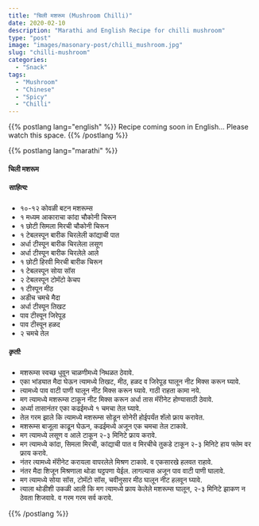 ```yaml
---
title: "चिली मशरूम (Mushroom Chilli)"
date: 2020-02-10
description: "Marathi and English Recipe for chilli mushroom"
type: "post"
image: "images/masonary-post/chilli_mushroom.jpg"
slug: "chilli-mushroom"
categories: 
  - "Snack"
tags:
  - "Mushroom"
  - "Chinese"
  - "Spicy"
  - "Chilli"
---
```


{{% postlang lang="english" %}} 
 Recipe coming soon in English... Please watch this space. 
 {{% /postlang %}}







{{% postlang lang="marathi" %}}


#### चिली मशरूम


##### साहित्य:
- १०-१२ कोवळी बटन मशरूम्स 
- १ मध्यम आकाराचा कांदा चौकोनी चिरून 
- १ छोटी सिमला मिरची चौकोनी चिरून 
- १ टेबलस्पून बारीक चिरलेली कांद्याची पात 
- अर्धा टीस्पून बारीक चिरलेला लसूण 
- अर्धा टीस्पून बारीक चिरलेले आले 
- १ छोटी हिरवी मिरची बारीक चिरून 
- १ टेबलस्पून सोया सॉस 
- २ टेबलस्पून टोमॅटो केचप 
- १ टीस्पून मीठ 
- अडीच चमचे मैदा 
- अर्धा टीस्पून तिखट 
- पाव टीस्पून जिरेपूड 
- पाव टीस्पून हळद 
- २ चमचे तेल 

##### कृती: 


- मशरूम्स स्वच्छ धुवून चाळणीमध्ये निथळत ठेवावे. 
- एका भांड्यात मैदा घेऊन त्यामध्ये तिखट, मीठ, हळद व जिरेपूड घालून नीट मिक्स करून घ्यावे. 
- त्यामध्ये पाव वाटी पाणी घालून नीट मिक्स करून घ्यावे. गाठी राहता कामा नये. 
- मग त्यामध्ये मशरूम्स टाकून नीट मिक्स करून अर्धा तास मॅरीनेट होण्यासाठी ठेवावे. 
- अर्ध्या तासानंतर एका कढईमध्ये १ चमचा तेल घ्यावे. 
- तेल गरम झाले कि त्यामध्ये मशरूम्स सोडून सोनेरी होईपर्यंत शॅलो फ्राय करावेत. 
- मशरूम्स बाजूला काढून घेऊन, कढईमध्ये अजून एक चमचा तेल टाकावे. 
- मग त्यामध्ये लसूण व आले टाकून २-३ मिनिटे फ्राय करावे. 
- मग त्यामध्ये कांदा, सिमला मिरची, कांद्याची पात व मिरचीचे तुकडे टाकून २-३ मिनिटे हाय फ्लेम वर फ्राय करावे. 
- नंतर त्यामध्ये मॅरीनेट करायला वापरलेले मिश्रण टाकावे. व एकसारखे हलवत राहावे. 
- नंतर मैदा शिजून मिश्रणाला थोडा घट्टपणा येईल. लागल्यास अजून पाव वाटी पाणी घालावे. 
- मग त्यामध्ये सोया सॉस, टोमॅटो सॉस, चवीनुसार मीठ घालून नीट हलवून घ्यावे. 
- त्याला थोडीशी उकळी आली कि मग त्यामध्ये फ्राय केलेले मशरूम्स घालून, २-३ मिनिटे झाकण न ठेवता शिजवावे. व गरम गरम सर्व करावे. 

 {{% /postlang %}}
